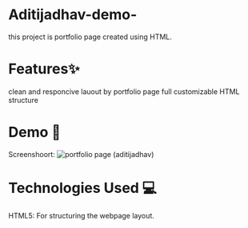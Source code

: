 # Aditijadhav-demo-
this project is portfolio page created using HTML.

# Features✨
clean and responcive lauout by portfolio page
full customizable HTML structure

# Demo 🎥
Screenshoort:
 ![portfolio page (aditijadhav)](https://github.com/user-attachments/assets/56aa55cf-54b9-447b-9be6-8f2c8d622820)

# Technologies Used 💻
HTML5: For structuring the webpage layout.
